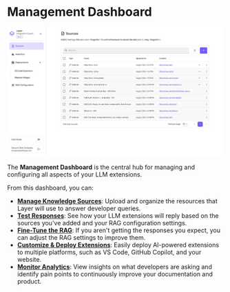 # Management Dashboard

![Management Dashboard Screenshot](../../static/img/management-dashboard.jpeg)

The **Management Dashboard** is the central hub for managing and configuring all aspects of your LLM extensions.

From this dashboard, you can:

- **[Manage Knowledge Sources](/management-dashboard/sources)**: Upload and organize the resources that Layer will use to answer developer queries.
- **[Test Responses](/management-dashboard/rag-testing)**: See how your LLM extensions will reply based on the sources you've added and your RAG configuration settings.
- **[Fine-Tune the RAG](/management-dashboard/rag-config)**: If you aren't getting the responses you expect, you can adjust the RAG settings to improve them.
- **[Customize & Deploy Extensions](/management-dashboard/deploying)**: Easily deploy AI-powered extensions to multiple platforms, such as VS Code, GitHub Copilot, and your website.
- **[Monitor Analytics](/management-dashboard/analytics)**: View insights on what developers are asking and identify pain points to continuously improve your documentation and product.
